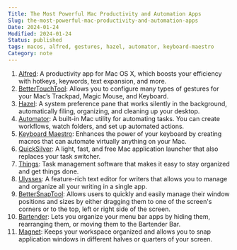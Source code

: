 ```yaml
---
Title: The Most Powerful Mac Productivity and Automation Apps
Slug: the-most-powerful-mac-productivity-and-automation-apps
Date: 2024-01-24
Modified: 2024-01-24
Status: published
tags: macos, alfred, gestures, hazel, automator, keyboard-maestro
Category: note
---
```


1. [Alfred](https://www.alfredapp.com/): A productivity app for Mac OS X, which boosts your efficiency with hotkeys, keywords, text expansion, and more.
2. [BetterTouchTool](https://folivora.ai/): Allows you to configure many types of gestures for your Mac’s Trackpad, Magic Mouse, and Keyboard.
3. [Hazel](https://www.noodlesoft.com/): A system preference pane that works silently in the background, automatically filing, organizing, and cleaning up your desktop.
4. [Automator](https://support.apple.com/guide/automator/welcome/mac): A built-in Mac utility for automating tasks. You can create workflows, watch folders, and set up automated actions.
5. [Keyboard Maestro](https://www.keyboardmaestro.com/): Enhances the power of your keyboard by creating macros that can automate virtually anything on your Mac.
7. [QuickSilver](https://qsapp.com/): A light, fast, and free Mac application launcher that also replaces your task switcher.
8. [Things](https://culturedcode.com/things/): Task management software that makes it easy to stay organized and get things done.
9. [Ulysses](https://ulysses.app/): A feature-rich text editor for writers that allows you to manage and organize all your writing in a single app.  
10. [BetterSnapTool](https://www.folivora.ai/bettersnaptool): Allows users to quickly and easily manage their window positions and sizes by either dragging them to one of the screen's corners or to the top, left or right side of the screen.
11. [Bartender](https://www.macbartender.com/): Lets you organize your menu bar apps by hiding them, rearranging them, or moving them to the Bartender Bar.
12. [Magnet](http://magnet.crowdcafe.com/): Keeps your workspace organized and allows you to snap application windows in different halves or quarters of your screen.
